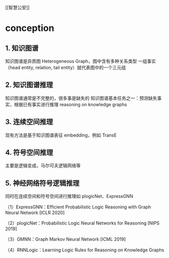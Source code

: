 [[智慧公安]]

# conception
## 1. 知识图谱
知识图谱是异质图 Heterogeneous Graph，图中含有多种关系类型
一组事实（head entity, relation, tail entity）就代表图中的一个三元组

## 2. 知识图谱推理
知识图谱通常是不完整的，很多事是缺失的
知识图谱基本任务之一：预测缺失事实，根据已有事实进行推理 reasoning on knowledge graphs

## 3. 连续空间推理
现有方法是基于知识图谱表征 embedding，例如 TransE

## 4. 符号空间推理
主要是逻辑变成，马尔可夫逻辑网络等

## 5. 神经网络符号逻辑推理
同时在连续空间和符号空间进行推理如 plogicNet、ExpressGNN

（1）ExpressGNN：Efficient Probabilistic Logic Reasoning with Graph Neural Network [ICLR 2020]

（2）plogicNet：Probabilistic Logic Neural Networks for Reasoning [NIPS 2019]

（3）GMNN：Graph Markov Neural Network [ICML 2019]

（4）RNNLogic：Learning Logic Rules for Reasoning on Knowledge Graphs

